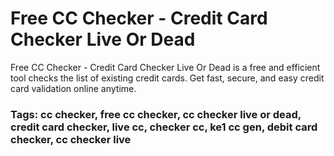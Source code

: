 # Free CC Checker - Credit Card Checker Live Or Dead
Free CC Checker - Credit Card Checker Live Or Dead is a free and efficient tool checks the list of existing credit cards. Get fast, secure, and easy credit card validation online anytime.

### Tags: cc checker, free cc checker, cc checker live or dead, credit card checker, live cc, checker cc, ke1 cc gen, debit card checker, cc checker live
